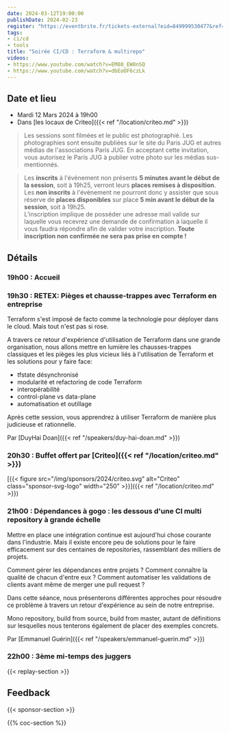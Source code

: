 ```yaml
---
date: 2024-03-12T19:00:00
publishDate: 2024-02-23
register: "https://eventbrite.fr/tickets-external?eid=849999530477&ref=etckt"
tags:
- ci/cd
- tools
title: "Soirée CI/CD : Terraform & multirepo"
videos:
- https://www.youtube.com/watch?v=EM80_EW8nSQ
- https://www.youtube.com/watch?v=dbEoOF6czLk 
---
```


## Date et lieu

* Mardi 12 Mars 2024 à 19h00
* Dans [les locaux de Criteo]({{< ref "/location/criteo.md" >}})

> Les sessions sont filmées et le public est photographié. Les photographies sont ensuite publiées sur le site du Paris JUG et autres médias de l'associations Paris JUG. En acceptant cette invitation, vous autorisez le Paris JUG à publier votre photo sur les médias sus-mentionnés.

> Les **inscrits** à l'évènement non présents **5 minutes avant le début de la session**, soit à 19h25, verront leurs **places remises à disposition**.  
Les **non inscrits** à l'évènement ne pourront donc y assister que sous réserve de **places disponibles** sur place **5 min avant le début de la session**, soit à 19h25.  
L’inscription implique de posséder une adresse mail valide sur laquelle vous recevrez une demande de confirmation à laquelle il vous faudra répondre afin de valider votre inscription.
**Toute inscription non confirmée ne sera pas prise en compte !**

## Détails

### 19h00 : Accueil

### 19h30 : RETEX: Pièges et chausse-trappes avec Terraform en entreprise


Terraform s'est imposé de facto comme la technologie pour déployer dans le cloud. Mais tout n'est pas si rose. 

A travers ce retour d'expérience d'utilisation de Terraform dans une grande organisation, nous allons mettre en lumière les chausses-trappes classiques et les pièges les plus vicieux liés à l'utilisation de Terraform et les solutions pour y faire face:
- tfstate désynchronisé
- modularité et refactoring de code Terraform
- interopérabilité
- control-plane vs data-plane
- automatisation et outillage

Après cette session, vous apprendrez à utiliser Terraform de manière plus judicieuse et rationnelle.

Par [DuyHai Doan]({{< ref "/speakers/duy-hai-doan.md" >}})

### 20h30 : Buffet offert par [Criteo]({{< ref "/location/criteo.md" >}})

[{{< figure src="/img/sponsors/2024/criteo.svg" alt="Criteo" class="sponsor-svg-logo" width="250" >}}]({{< ref "/location/criteo.md" >}})

### 21h00 : Dépendances à gogo : les dessous d'une CI multi repository à grande échelle

Mettre en place une intégration continue est aujourd'hui chose courante dans l'industrie. Mais il existe encore peu de solutions pour le faire efficacement sur des centaines de repositories, rassemblant des milliers de projets.

Comment gérer les dépendances entre projets ? Comment connaître la qualité de chacun d'entre eux ? Comment automatiser les validations de clients avant même de merger une pull request ?

Dans cette séance, nous présenterons différentes approches pour résoudre ce problème à travers un retour d'expérience au sein de notre entreprise.

Mono repository, build from source, build from master, autant de définitions sur lesquelles nous tenterons également de placer des exemples concrets.

Par [Emmanuel Guérin]({{< ref "/speakers/emmanuel-guerin.md" >}})

### 22h00 : 3ème mi-temps des juggers

{{< replay-section >}}

## Feedback

{{< sponsor-section >}}

{{% coc-section %}}
